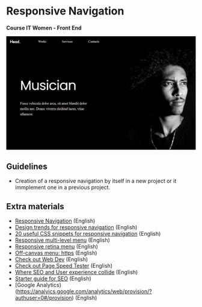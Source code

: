 # Responsive Navigation
<b> Course IT Women - Front End </b>
<br>
<p align="center">
  <img src="https://github.com/glauciabierwagen/responsive-design/blob/main/images/readmeimage.png"  heigth="750"/>
</p>

## Guidelines
- Creation of a responsive navigation by itself in a new project or it immplement one in a previous project. 

## Extra materials 

- [Responsive Navigation](https://www.w3schools.com/howto/howto_js_topnav_responsive.asp) (English) 
- [Design trends for responsive navigation](https://www.noupe.com/design/design-trends-in-responsive-navigation-best-practices-2015-89287.html) (English)
- [20 useful CSS snippets for responsive navigation](https://envato.com/blog/css-snippets-for-responsive-menus/) (English)
- [Responsive multi-level menu](https://tympanus.net/codrops/2013/04/19/responsive-multi-level-menu/) (English)
- [Responsive retina menu](https://tympanus.net/codrops/2013/05/08/responsive-retina-ready-menu/) (English)
- [Off-canvas menu: https](https://tympanus.net/codrops/2014/09/16/off-canvas-menu-effects/) (English)
- [Check out Web Dev](https://web.dev/measure/) (English)
- [Check out Page Speed Tester](https://developers.google.com/speed/pagespeed/insights/) (English)
-	[Where SEO and User experience collide](https://www.searchenginejournal.com/seo-guide/where-seo-and-user-experience-ux-collide/) (English) 
- [Starter guide for SEO](https://support.google.com/webmasters/answer/7451184?hl=en) (English)
- [Google Analytics)(https://analyics.google.com/analytics/web/provision/?authuser=0#/provision) (English)

